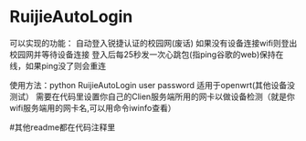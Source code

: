# RuijieAutoLogin
可以实现的功能：
  自动登入锐捷认证的校园网(废话)
  如果没有设备连接wifi则登出校园网并等待设备连接
  登入后每25秒发一次心跳包(指ping谷歌的web)保持在线，如果ping没了则会重连

使用方法：python RuijieAutoLogin user password
适用于openwrt(其他设备没测试）
需要在代码里设置你自己的Clien服务端所用的网卡以做设备检测（就是你wifi服务端用的网卡名,可以用命令iwinfo查看）

#其他readme都在代码注释里
